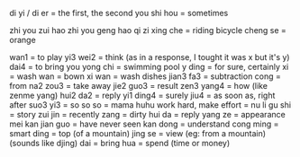 di yi / di er = the first, the second
you shi hou = sometimes

zhi you zui hao
zhi you geng hao
qi zi xing che = riding bicycle
cheng se = orange

wan1 = to play
yi3 wei2 = think (as in a response, I tought it was x but it's y)
dai4 = to bring
you yong chi = swimming pool
y ding = for sure, certainly
xi  = wash
wan = bown
xi wan = wash dishes
jian3 fa3 = subtraction
cong = from
na2 zou3 = take away
jie2 guo3 = result
zen3 yang4 = how (like zenme yang)
hui2 da2 = reply
yi1 ding4 = surely
jiu4 = as soon as, right after
suo3 yi3 = so
so so = mama   huhu
work hard, make effort = nu li
gu shi = story
zui jin = recently 
zang = dirty
hui da = reply
yang ze = appearance
mei kan jian guo = have never seen
kan dong = understand
cong ming = smart
ding = top (of a mountain)
jing se = view (eg: from a mountain) (sounds like djing)
dai = bring
hua = spend (time or money)

